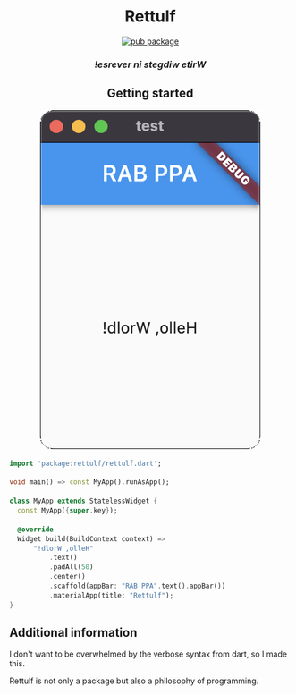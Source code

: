 <div align="center" >

# Rettulf

[![pub package](https://img.shields.io/pub/v/rettulf.svg?style=for-the-badge&logo=dart)](https://pub.dartlang.org/packages/rettulf)

### *!esrever ni stegdiw etirW*

## Getting started

![an app with reversed hello world](img/showcase.png)

</div>

```dart
import 'package:rettulf/rettulf.dart';

void main() => const MyApp().runAsApp();

class MyApp extends StatelessWidget {
  const MyApp({super.key});

  @override
  Widget build(BuildContext context) =>
      "!dlorW ,olleH"
          .text()
          .padAll(50)
          .center()
          .scaffold(appBar: "RAB PPA".text().appBar())
          .materialApp(title: "Rettulf");
}

```

## Additional information

I don't want to be overwhelmed by the verbose syntax from dart, so I made this.

Rettulf is not only a package but also a philosophy of programming.

  